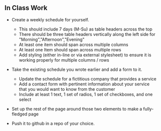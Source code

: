 ## In Class Work

* Create a weekly schedule for yourself. 
    * This should include 7 days (M-Su) as table headers across the top
    * There should be three table headers vertically along the left side for "Morning","Afternoon","Evening"
    * At least one item should span across multiple columns
    * At least one Item should span across multiple rows
    * Add styling (either in-line or via external stylesheet) to ensure it is working properly for multiple columns / rows 

* Take the existing schedule you wrote earlier and add a form to it.
    * Update the schedule for a fictitious company that provides a service
    * Add a contact form with pertinent information about your service that you would want to know from the customer
    * Include at least 1 text, 1 set of radios, 1 set of checkboxes, and one select

* Set up the rest of the page around those two elements to make a fully-fledged page
* Push it to github in a repo of your choice.